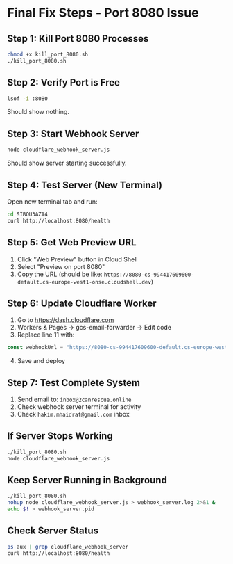 # Final Fix Steps - Port 8080 Issue

## Step 1: Kill Port 8080 Processes
```bash
chmod +x kill_port_8080.sh
./kill_port_8080.sh
```

## Step 2: Verify Port is Free
```bash
lsof -i :8080
```
Should show nothing.

## Step 3: Start Webhook Server
```bash
node cloudflare_webhook_server.js
```
Should show server starting successfully.

## Step 4: Test Server (New Terminal)
Open new terminal tab and run:
```bash
cd SIBOU3AZA4
curl http://localhost:8080/health
```

## Step 5: Get Web Preview URL
1. Click "Web Preview" button in Cloud Shell
2. Select "Preview on port 8080"
3. Copy the URL (should be like: `https://8080-cs-994417609600-default.cs-europe-west1-onse.cloudshell.dev`)

## Step 6: Update Cloudflare Worker
1. Go to https://dash.cloudflare.com
2. Workers & Pages → gcs-email-forwarder → Edit code
3. Replace line 11 with:
```javascript
const webhookUrl = "https://8080-cs-994417609600-default.cs-europe-west1-onse.cloudshell.dev/webhook/email";
```
4. Save and deploy

## Step 7: Test Complete System
1. Send email to: `inbox@2canrescue.online`
2. Check webhook server terminal for activity
3. Check `hakim.mhaidrat@gmail.com` inbox

## If Server Stops Working
```bash
./kill_port_8080.sh
node cloudflare_webhook_server.js
```

## Keep Server Running in Background
```bash
./kill_port_8080.sh
nohup node cloudflare_webhook_server.js > webhook_server.log 2>&1 &
echo $! > webhook_server.pid
```

## Check Server Status
```bash
ps aux | grep cloudflare_webhook_server
curl http://localhost:8080/health